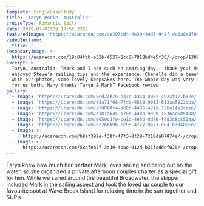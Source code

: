 ```yaml
---
template: SingleCaseStudy
title: 'Taryn Poole, Australia'
cruiseType: Romantic Sails
date: 2019-07-01T09:17:55.239Z
featuredImage: 'https://ucarecdn.com/de397cd4-4e39-4ed3-948f-dc0a0e879de7/'
videoSection:
  title: ''
secondaryImage: >-
  https://ucarecdn.com/19c84fbb-e32b-4527-8cc8-7818bd4e5f36/-/crop/1308x1041/253,0/-/preview/
excerpt: >-
  Taryn, Australia- “Mark and I had such an amazing day - thank you! Mark really
  enjoyed Steve’s sailing tips and the experience. Chanelle did a beautiful job
  with our photos, some lovely keepsakes here. The whole day was very memorable
  for us both. Many thanks Taryn & Mark” Facebook review
gallery:
  - image: 'https://ucarecdn.com/8ed24b29-b43e-4344-8067-4924f127b32e/'
  - image: 'https://ucarecdn.com/88a71f08-7fdd-4819-9013-613aa5922dba/'
  - image: 'https://ucarecdn.com/cfd860f4-d68d-4486-a71d-72be14e2cee6/'
  - image: 'https://ucarecdn.com/e181a645-178c-440a-9398-1836ac685408/'
  - image: 'https://ucarecdn.com/e05ec3fe-ce1d-4e5b-8d86-f483d8cc51aa/'
  - image: 'https://ucarecdn.com/5c266b9b-ce98-4777-8473-e04163348e6e/'
  - image: >-
      https://ucarecdn.com/b9af392e-f38f-47f3-8f29-7218da07874e/-/crop/766x728/0,0/-/preview/
  - image: >-
      https://ucarecdn.com/58afeb7f-3d39-4bac-912d-b31fcdddf020/-/crop/1080x1081/0,100/-/preview/
---
```

Taryn knew how much her partner Mark loves sailing and being out on the water, so she organized a private afternoon couples charter as a special gift for him. While we sailed around the beautiful Broadwater, the skipper included Mark in the sailing aspect and took the loved up couple to our favourite spot at Wave Break Island for relaxing time in the sun together and SUP’s.
